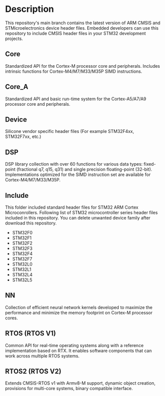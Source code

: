 # Description

This repository's main branch contains the latest version of ARM CMSIS and STMicroelectronics device header files. Embedded developers can use this repository to include CMSIS header files in your STM32 development projects.


## Core

Standardized API for the Cortex-M processor core and peripherals. Includes intrinsic functions for Cortex-M4/M7/M33/M35P SIMD instructions.

## Core_A

Standardized API and basic run-time system for the Cortex-A5/A7/A9 processor core and peripherals.

## Device

Silicone vendor specific header files (For example STM32F4xx, STM32F7xx, etc.)

## DSP

DSP library collection with over 60 functions for various data types: fixed-point (fractional q7, q15, q31) and single precision floating-point (32-bit). Implementations optimized for the SIMD instruction set are available for Cortex-M4/M7/M33/M35P.

## Include

This folder included standard header files for STM32 ARM Cortex Microconrollers. Following list of STM32 microcontroller series header files included in this repository. You can delete unwanted device family after download this repository.

* STM32F0
* STM32F1
* STM32F2
* STM32F3
* STM32F4
* STM32F7
* STM32L0
* STM32L1
* STM32L4
* STM32L5

## NN

Collection of efficient neural network kernels developed to maximize the performance and minimize the memory footprint on Cortex-M processor cores.

## RTOS (RTOS V1)

Common API for real-time operating systems along with a reference implementation based on RTX. It enables software components that can work across multiple RTOS systems.

## RTOS2 (RTOS V2)

Extends CMSIS-RTOS v1 with Armv8-M support, dynamic object creation, provisions for multi-core systems, binary compatible interface.




